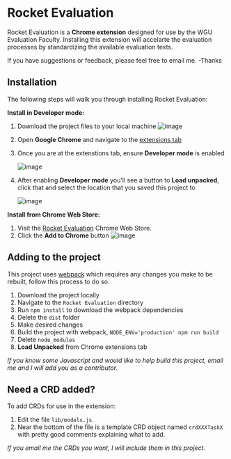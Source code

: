 # Rocket Evaluation

Rocket Evaluation is a **Chrome extension** designed for use by the WGU Evaluation Faculty. Installing this extension will accelarte the evaluation processes by standardizing the available evaluation texts.

If you have suggestions or feedback, please feel free to email me. -Thanks

## Installation

The following steps will walk you through installing Rocket Evaluation:

**Install in Developer mode:**

1. Download the project files to your local machine
   ![image](https://user-images.githubusercontent.com/38021615/80907547-fa5f7b80-8ccc-11ea-8217-50906248112c.png)
1. Open **Google Chrome** and navigate to the [extensions tab](chrome://extensions/)
1. Once you are at the extenstions tab, ensure **Developer mode** is enabled

   ![image](https://user-images.githubusercontent.com/38021615/80907626-693cd480-8ccd-11ea-87ee-4cec1c0b91b8.png)

1. After enabling **Developer mode** you'll see a button to **Load unpacked**, click that and select the location that you saved this project to

   ![image](https://user-images.githubusercontent.com/38021615/80907656-95585580-8ccd-11ea-9a62-1ab51a783d9c.png)

**Install from Chrome Web Store:**

1. Visit the [Rocket Evaluation](https://chrome.google.com/webstore/detail/rocket-evaluation/nebfnljbhmienkjgobfdehfkjhikchof?hl=en-US) Chrome Web Store.
1. Click the **Add to Chrome** button
   ![image](https://user-images.githubusercontent.com/38021615/80907689-d2bce300-8ccd-11ea-8878-7e13fbbd6e1d.png)

## Adding to the project

This project uses [webpack](https://webpack.js.org/) which requires any changes you make to be rebuilt, follow this process to do so.

1. Download the project locally
1. Navigate to the `Rocket Evaluation` directory
1. Run `npm install` to download the webpack dependencies
1. Delete the `dist` folder
1. Make desired changes
1. Build the project with webpack, `NODE_ENV='production' npm run build`
1. Delete `node_modules`
1. **Load Unpacked** from Chrome extensions tab

_If you know some Javascript and would like to help build this project, email me and I will add you as a contributor._

## Need a CRD added?

To add CRDs for use in the extension:

1. Edit the file `lib/models.js`.
1. Near the bottom of the file is a template CRD object named `crdXXXTaskX` with pretty good comments explaining what to add.

_If you email me the CRDs you want, I will include them in this project._
